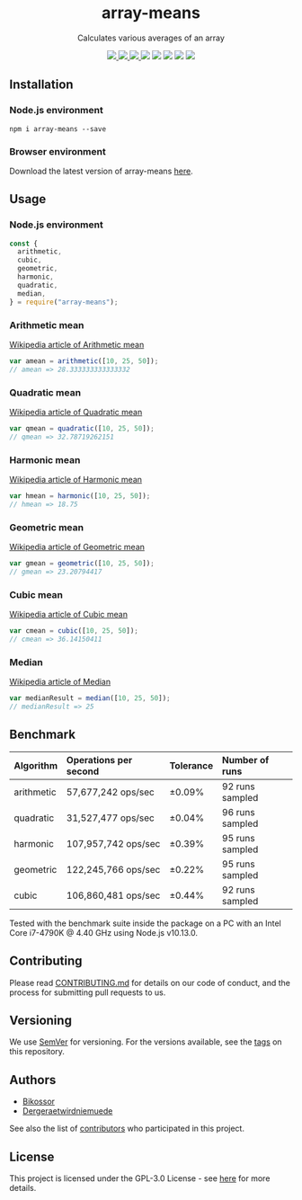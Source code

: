 <div align="center">
  <h1>array-means</h1>
  <p>Calculates various averages of an array</p>
  <!-- Badges -->
  <a href="https://www.codacy.com/app/Bikossor/array-means?utm_source=github.com&utm_medium=referral&utm_content=Bikossor/array-means&utm_campaign=Badge_Grade">
    <img src="https://api.codacy.com/project/badge/Grade/57813ca8a5d943ecabbe8decc36d04da" />
  </a>
  <a href="https://github.com/Bikossor/array-means/actions/workflows/node.js.yml">
    <img src="https://github.com/Bikossor/Rudus/actions/workflows/node.js.yml/badge.svg" />
  </a>
  <a href="https://codecov.io/gh/Bikossor/array-means">
    <img src="https://codecov.io/gh/Bikossor/array-means/branch/develop/graph/badge.svg" />
  </a>
  <img src="https://img.shields.io/bundlephobia/minzip/array-means.svg" />
  <img src="https://img.shields.io/npm/dm/array-means.svg" />
  <img src="https://img.shields.io/github/issues/bikossor/array-means.svg" />
  <img src="https://img.shields.io/github/issues-closed/bikossor/array-means.svg" />
  <img src="https://img.shields.io/github/license/bikossor/array-means.svg" />
</div>

## Installation

### Node.js environment

```
npm i array-means --save
```

### Browser environment

Download the latest version of array-means [here](https://github.com/Bikossor/array-means/releases/latest).

## Usage

### Node.js environment

```javascript
const {
  arithmetic,
  cubic,
  geometric,
  harmonic,
  quadratic,
  median,
} = require("array-means");
```

### Arithmetic mean

[Wikipedia article of Arithmetic mean](https://en.wikipedia.org/wiki/Arithmetic_mean)

```javascript
var amean = arithmetic([10, 25, 50]);
// amean => 28.333333333333332
```

### Quadratic mean

[Wikipedia article of Quadratic mean](https://en.wikipedia.org/wiki/Quadratic_mean)

```javascript
var qmean = quadratic([10, 25, 50]);
// qmean => 32.78719262151
```

### Harmonic mean

[Wikipedia article of Harmonic mean](https://en.wikipedia.org/wiki/Harmonic_mean)

```javascript
var hmean = harmonic([10, 25, 50]);
// hmean => 18.75
```

### Geometric mean

[Wikipedia article of Geometric mean](https://en.wikipedia.org/wiki/Geometric_mean)

```javascript
var gmean = geometric([10, 25, 50]);
// gmean => 23.20794417
```

### Cubic mean

[Wikipedia article of Cubic mean](https://en.wikipedia.org/wiki/Cubic_mean)

```javascript
var cmean = cubic([10, 25, 50]);
// cmean => 36.14150411
```

### Median

[Wikipedia article of Median](https://en.wikipedia.org/wiki/Median)

```javascript
var medianResult = median([10, 25, 50]);
// medianResult => 25
```

## Benchmark

| Algorithm  | Operations per second | Tolerance | Number of runs  |
| :--------- | :-------------------- | :-------- | :-------------- |
| arithmetic | 57,677,242 ops/sec    | ±0.09%    | 92 runs sampled |
| quadratic  | 31,527,477 ops/sec    | ±0.04%    | 96 runs sampled |
| harmonic   | 107,957,742 ops/sec   | ±0.39%    | 95 runs sampled |
| geometric  | 122,245,766 ops/sec   | ±0.22%    | 95 runs sampled |
| cubic      | 106,860,481 ops/sec   | ±0.44%    | 92 runs sampled |

Tested with the benchmark suite inside the package on a PC with an Intel Core i7-4790K @ 4.40 GHz using Node.js v10.13.0.

## Contributing

Please read [CONTRIBUTING.md](https://gist.github.com/PurpleBooth/b24679402957c63ec426) for details on our code of conduct, and the process for submitting pull requests to us.

## Versioning

We use [SemVer](http://semver.org/) for versioning. For the versions available, see the [tags](https://github.com/bikossor/array-means/tags) on this repository.

## Authors

- [Bikossor](https://github.com/Bikossor)
- [Dergeraetwirdniemuede](https://github.com/Dergeraetwirdniemuede)

See also the list of [contributors](https://github.com/bikossor/array-means/contributors) who participated in this project.

## License

This project is licensed under the GPL-3.0 License - see [here](LICENSE) for more details.
